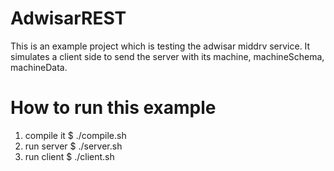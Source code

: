 # AdwisarREST

This is an example project which is testing the adwisar middrv service.  It simulates a client side to send the server with its machine, machineSchema, machineData. 

# How to run this example
 1. compile it 
   $ ./compile.sh
 2. run server
   $ ./server.sh
 3. run client
   $ ./client.sh
   
   

